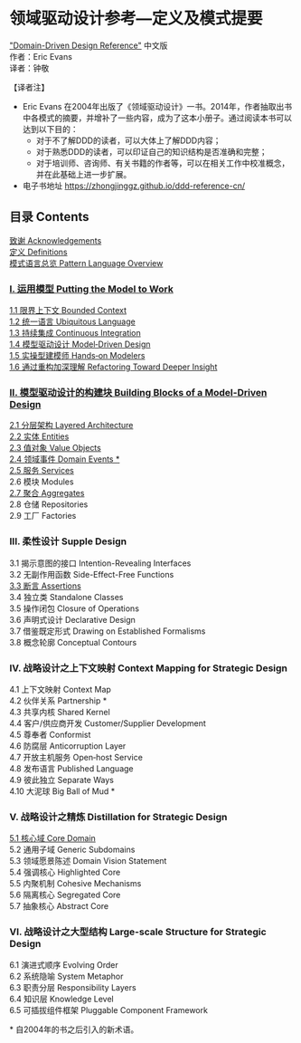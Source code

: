 # 领域驱动设计参考—定义及模式提要 
 ["Domain-Driven Design Reference"](http://domainlanguage.com/wp-content/uploads/2016/05/DDD_Reference_2015-03.pdf) 中文版  
作者：Eric Evans  
译者：钟敬

【译者注】

- Eric Evans 在2004年出版了《领域驱动设计》一书。2014年，作者抽取出书中各模式的摘要，并增补了一些内容，成为了这本小册子。通过阅读本书可以达到以下目的：
  - 对于不了解DDD的读者，可以大体上了解DDD内容；
  - 对于熟悉DDD的读者，可以印证自己的知识结构是否准确和完整；
  - 对于培训师、咨询师、有关书籍的作者等，可以在相关工作中校准概念，并在此基础上进一步扩展。
- 电子书地址 https://zhongjinggz.github.io/ddd-reference-cn/

## 目录 Contents

[致谢 Acknowledgements](cn_0.1_acknowledgement.md)  
[定义 Definitions](cn_0.2_definitions.md)  
[模式语言总览 Pattern Language Overview](cn_0.3_pattern_language_overview.md)  

### [I. 运用模型 Putting the Model to Work](cn_1.0_putting_the_model_to_work.md)  

[1.1 限界上下文 Bounded Context](cn_1.1_bounted_context.md)  
[1.2 统一语言 Ubiquitous Language](cn_1.2_ubiquitous_language.md)  
[1.3 持续集成 Continuous Integration](cn_1.3_continuous_integration.md)  
[1.4 模型驱动设计 Model‐Driven Design](cn_1.4_model_driven_design.md)  
[1.5 实操型建模师 Hands‐on Modelers](cn_1.5_hands_on_modlers.md)  
[1.6 通过重构加深理解 Refactoring Toward Deeper Insight](cn_1.6_refactoring_toward_deeper_insight.md)  

### [II. 模型驱动设计的构建块 Building Blocks of a Model-Driven Design](cn_2.0_building_blocks_of_a_model_driven_design.md)  

[2.1 分层架构 Layered Architecture](cn_2.1_layered_architecture.md)  
[2.2 实体 Entities](cn_2.2_entities.md)  
[2.3 值对象 Value Objects](cn_2.3_value_objects.md)  
[2.4 领域事件 Domain Events *](cn_2.4_domain_events.md)  
[2.5 服务 Services](cn_2.5_services.md)       
2.6 模块 Modules       
[2.7 聚合 Aggregates](cn_2.7_aggregate.md)   
2.8 仓储 Repositories   
2.9 工厂 Factories   

### III. 柔性设计 Supple Design  

3.1 揭示意图的接口 Intention-Revealing Interfaces  
3.2 无副作用函数 Side-Effect-Free Functions  
[3.3 断言 Assertions](cn_3.3_assertions.md)  
3.4 独立类 Standalone Classes  
3.5 操作闭包 Closure of Operations  
3.6 声明式设计 Declarative Design  
3.7 借鉴既定形式 Drawing on Established Formalisms  
3.8 概念轮廓 Conceptual Contours  

### IV. 战略设计之上下文映射 Context Mapping for Strategic Design  

4.1 上下文映射 Context Map  
4.2 伙伴关系 Partnership *  
4.3 共享内核 Shared Kernel  
4.4 客户/供应商开发 Customer/Supplier Development   
4.5 尊奉者 Conformist  
4.6 防腐层 Anticorruption Layer   
4.7 开放主机服务 Open‐host Service  
4.8 发布语言 Published Language  
4.9 彼此独立 Separate Ways  
4.10 大泥球 Big Ball of Mud *  

### V. 战略设计之精炼 Distillation for Strategic Design  

[5.1 核心域 Core Domain](cn_5.1_core_domain.md)  
5.2 通用子域 Generic Subdomains  
5.3 领域愿景陈述 Domain Vision Statement  
5.4 强调核心 Highlighted Core  
5.5 内聚机制 Cohesive Mechanisms  
5.6 隔离核心 Segregated Core  
5.7 抽象核心 Abstract Core  

### VI. 战略设计之大型结构 Large-scale Structure for Strategic Design  

6.1 演进式顺序 Evolving Order  
6.2 系统隐喻 System Metaphor  
6.3 职责分层 Responsibility Layers  
6.4 知识层 Knowledge Level  
6.5 可插拔组件框架 Pluggable Component Framework  

\* 自2004年的书之后引入的新术语。  

